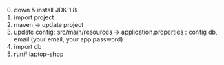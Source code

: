 0. down & install JDK 1.8
1. import project
2. maven -> update project
3. update config: src/main/resources -> application.properties : config db, email
(your email, your app password)
4. import db
5. run# laptop-shop
